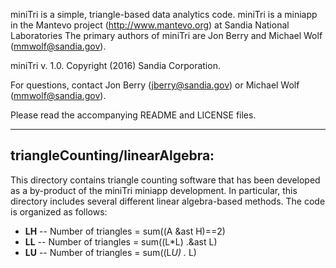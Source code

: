 miniTri is a simple, triangle-based data analytics code.  miniTri is a miniapp
in the Mantevo project (http://www.mantevo.org) at Sandia National Laboratories
The primary authors of miniTri are Jon Berry and Michael Wolf (mmwolf@sandia.gov).

miniTri v. 1.0. Copyright (2016) Sandia Corporation.

For questions, contact Jon Berry (jberry@sandia.gov) or Michael Wolf (mmwolf@sandia.gov).

Please read the accompanying README and LICENSE files.

------------------------------------------------
triangleCounting/linearAlgebra:
------------------------------------------------

This directory contains triangle counting software that has been developed as a by-product
of the miniTri miniapp development.  In particular, this directory includes several different
linear algebra-based methods.  The code is organized as follows:

* __LH__ -- Number of triangles = sum((A &ast H)==2)
* __LL__ -- Number of triangles = sum((L*L) .&ast L)
* __LU__ -- Number of triangles = sum((L*U) .* L)




